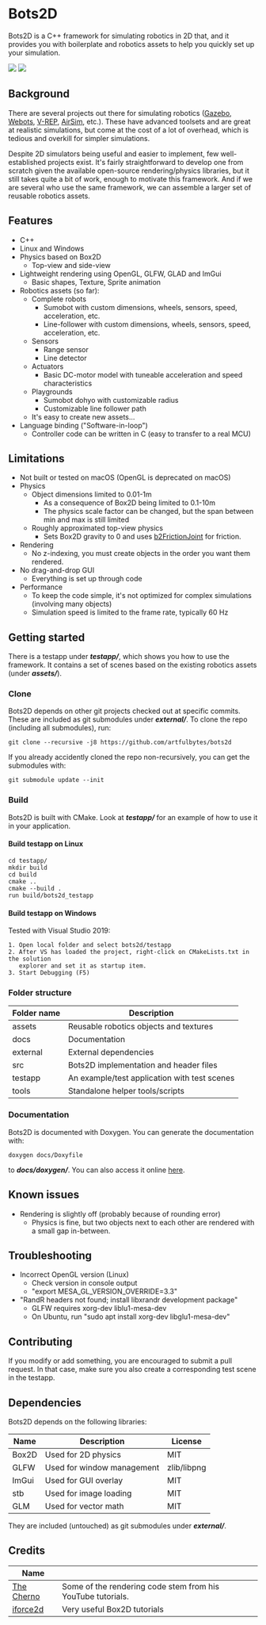 # Bots2D
Bots2D is a C++ framework for simulating robotics in 2D that, and it provides you
with boilerplate and robotics assets to help you quickly set up your simulation.

<img src="docs/images/sumobot_feature.gif">

<img src="docs/images/line_follower_feature.png">

## Background
There are several projects out there for simulating robotics ([Gazebo](http://gazebosim.org/),
[Webots](https://cyberbotics.com/), [V-REP](https://www.coppeliarobotics.com/),
[AirSim](https://github.com/microsoft/AirSim), etc.). These have advanced toolsets
and are great at realistic simulations, but come at the cost of a lot of overhead,
which is tedious and overkill for simpler simulations.

Despite 2D simulators being useful and easier to implement, few well-established
projects exist. It's fairly straightforward to develop one from scratch given the
available open-source rendering/physics libraries, but it still takes quite a bit
of work, enough to motivate this framework. And if we are several who use the
same framework, we can assemble a larger set of reusable robotics assets.

## Features
* C++
* Linux and Windows
* Physics based on Box2D
    - Top-view and side-view
* Lightweight rendering using OpenGL, GLFW, GLAD and ImGui
    - Basic shapes, Texture, Sprite animation
* Robotics assets (so far):
    - Complete robots
        + Sumobot with custom dimensions, wheels, sensors, speed, acceleration, etc.
        + Line-follower with custom dimensions, wheels, sensors, speed, acceleration, etc.
    - Sensors
        + Range sensor
        + Line detector
    - Actuators
        + Basic DC-motor model with tuneable acceleration and speed characteristics
    - Playgrounds
        + Sumobot dohyo with customizable radius
        + Customizable line follower path
    - It's easy to create new assets...
* Language binding ("Software-in-loop")
    - Controller code can be written in C (easy to transfer to a real MCU)

## Limitations
* Not built or tested on macOS (OpenGL is deprecated on macOS)
* Physics
    - Object dimensions limited to 0.01-1m
        + As a consequence of Box2D being limited to 0.1-10m
        + The physics scale factor can be changed, but the span between min and max is still limited
    - Roughly approximated top-view physics
        + Sets Box2D gravity to 0 and uses [b2FrictionJoint](https://box2d.org/documentation/classb2_friction_joint.html) for friction.
* Rendering
    - No z-indexing, you must create objects in the order you want them rendered.
* No drag-and-drop GUI
    - Everything is set up through code
* Performance
    - To keep the code simple, it's not optimized for complex simulations (involving many objects)
    - Simulation speed is limited to the frame rate, typically 60 Hz

## Getting started
There is a testapp under ***testapp/***, which shows you how to use the framework. It
contains a set of scenes based on the existing robotics assets (under ***assets/***).

### Clone
Bots2D depends on other git projects checked out at specific commits. These
are included as git submodules under ***external/***. To clone the repo (including all
submodules), run:

```
git clone --recursive -j8 https://github.com/artfulbytes/bots2d
```

If you already accidently cloned the repo non-recursively, you can get the submodules with:

```
git submodule update --init
```

### Build
Bots2D is built with CMake. Look at ***testapp/*** for an example of how to use it
in your application.

#### Build testapp on Linux

```
cd testapp/
mkdir build
cd build
cmake ..
cmake --build .
run build/bots2d_testapp
```

#### Build testapp on Windows
Tested with Visual Studio 2019:

```
1. Open local folder and select bots2d/testapp
2. After VS has loaded the project, right-click on CMakeLists.txt in the solution
   explorer and set it as startup item.
3. Start Debugging (F5)
```

### Folder structure
| Folder name | Description                                                  |
| ------------| -------------------------------------------------------------|
| assets      | Reusable robotics objects and textures                       |
| docs        | Documentation                                                |
| external    | External dependencies                                        |
| src         | Bots2D implementation and header files                       |
| testapp     | An example/test application with test scenes                 |
| tools       | Standalone helper tools/scripts                              |

### Documentation
Bots2D is documented with Doxygen. You can generate the documentation with:

```
doxygen docs/Doxyfile
```
to ***docs/doxygen/***.
You can also access it online [here](https://artfulbytes.github.io/bots2d/).

## Known issues
* Rendering is slightly off (probably because of rounding error)
    - Physics is fine, but two objects next to each other are rendered with
      a small gap in-between.

## Troubleshooting
* Incorrect OpenGL version (Linux)
    - Check version in console output
    - "export MESA_GL_VERSION_OVERRIDE=3.3"
* "RandR headers not found; install libxrandr development package"
    - GLFW requires xorg-dev liblu1-mesa-dev
    - On Ubuntu, run "sudo apt install xorg-dev libglu1-mesa-dev"

## Contributing
If you modify or add something, you are encouraged to submit a pull
request. In that case, make sure you also create a corresponding test scene in
the testapp.

## Dependencies
Bots2D depends on the following libraries:

| Name  | Description                     | License     |
| ------| --------------------------------| ------------|
| Box2D | Used for 2D physics          | MIT         |
| GLFW  | Used for window management   | zlib/libpng |
| ImGui | Used for GUI overlay         | MIT         |
| stb   | Used for image loading       | MIT         |
| GLM   | Used for vector math | MIT         |

They are included (untouched) as git submodules under ***external/***.

## Credits
| Name | |
| ---- | ---- |
| [The Cherno](https://www.youtube.com/channel/UCQ-W1KE9EYfdxhL6S4twUNw) | Some of the rendering code stem from his YouTube tutorials. |
| [iforce2d](https://www.iforce2d.net/) | Very useful Box2D tutorials |
